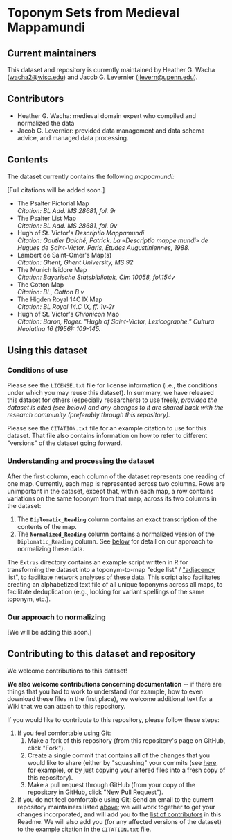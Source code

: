 # Toponym Sets from Medieval Mappamundi

## Current maintainers

This dataset and repository is currently maintained by Heather G. Wacha (<wacha2@wisc.edu>) and Jacob G. Levernier (<jlevern@upenn.edu>).

## Contributors

<!--
Initial contributors:
-->

- Heather G. Wacha: medieval domain expert who compiled and normalized the data
- Jacob G. Levernier: provided data management and data schema advice, and managed data processing.

## Contents

The dataset currently contains the following *mappamundi:*

\[Full citations will be added soon.]

- The Psalter Pictorial Map  
*Citation: BL Add. MS 28681, fol. 9r*
- The Psalter List Map  
*Citation: BL Add. MS 28681, fol. 9v*
- Hugh of St. Victor's *Descriptio Mappamundi*  
*Citation: Gautier Dalché, Patrick. *La «Descriptio mappe mundi» de Hugues de Saint-Victor.* Paris, Études Augustiniennes, 1988.*
- Lambert de Saint-Omer's Map(s)  
*Citation: Ghent, Ghent University, MS 92*
- The Munich Isidore Map  
*Citation: Bayerische Statsbibliotek, Clm 10058, fol.154v*
- The Cotton Map  
*Citation: BL, Cotton B v*
- The Higden Royal 14C IX Map  
*Citation: BL Royal 14.C IX, ff. 1v-2r*
- Hugh of St. Victor's *Chronicon* Map   
*Citation: Baron, Roger. "Hugh of Saint-Victor, Lexicographe." Cultura Neolatina 16 (1956): 109-145.*

## Using this dataset

### Conditions of use

Please see the `LICENSE.txt` file for license information (i.e., the conditions under which you may reuse this dataset). In summary, we have released this dataset for others (especially researchers) to use freely, *provided the dataset is cited (see below) and any changes to it are shared back with the research community (preferably through this repository).*

Please see the `CITATION.txt` file for an example citation to use for this dataset. That file also contains information on how to refer to different "versions" of the dataset going forward.

### Understanding and processing the dataset

After the first column, each column of the dataset represents one reading of one map. Currently, each map is represented across two columns. Rows are unimportant in the dataset, except that, within each map, a row contains variations on the same toponym from that map, across its two columns in the dataset:

1. The **`Diplomatic_Reading`** column contains an exact transcription of the contents of the map.
1. The **`Normalized_Reading`** column contains a normalized version of the `Diplomatic_Reading` column. See [below](#our-approach-to-normalizing "Our approach to normalizing") for detail on our approach to normalizing these data.

The `Extras` directory contains an example script written in R for transforming the dataset into a toponym-to-map "edge list" / ["adjacency list"](https://en.wikipedia.org/wiki/Adjacency_list "Wikipedia: 'Adjacency List'"), to facilitate network analyses of these data. This script also facilitates creating an alphabetized text file of all unique toponyms across all maps, to facilitate deduplication (e.g., looking for variant spellings of the same toponym, etc.).

### Our approach to normalizing

\[We will be adding this soon.]

## Contributing to this dataset and repository

We welcome contributions to this dataset!

**We also welcome contributions concerning documentation** -- if there are things that you had to work to understand (for example, how to even download these files in the first place), we welcome additional text for a Wiki that we can attach to this repository.

If you would like to contribute to this repository, please follow these steps:

1. If you feel comfortable using Git:
    1. Make a fork of this repository (from this repository's page on GitHub, click "Fork").
    1. Create a single commit that contains all of the changes that you would like to share (either by "squashing" your commits (see [here](http://stackoverflow.com/a/5189600 'StackOverflow: Squash my last X commits together using Git'), for example), or by just copying your altered files into a fresh copy of this repository).
    1. Make a pull request through GitHub (from your copy of the repository in GitHub, click "New Pull Request").
1. If you do not feel comfortable using Git: Send an email to the current repository maintainers listed [above](#current-maintainers 'Current maintainers'); we will work together to get your changes incorporated, and will add you to the [list of contributors](#contributors "List of contributors") in this Readme. We will also add you (for any affected versions of the dataset) to the example citation in the `CITATION.txt` file.

